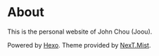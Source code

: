 # About

This is the personal website of John Chou (Joou).

Powered by [Hexo](https://hexo.io/). Theme provided by [NexT.Mist](https://theme-next.js.org/).

